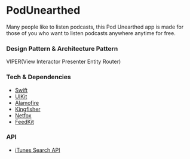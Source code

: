 # PodUnearthed #
Many people like to listen podcasts, this Pod Unearthed app is made for those of you who want to listen podcasts anywhere anytime for free.

### Design Pattern & Architecture Pattern ###
VIPER(View Interactor Presenter Entity Router)

### Tech & Dependencies ###
* [Swift](https://developer.apple.com/swift/)
* [UIKit](https://developer.apple.com/documentation/uikit)
* [Alamofire](https://github.com/Alamofire/Alamofire)
* [Kingfisher](https://github.com/onevcat/Kingfisher)
* [Netfox](https://github.com/kasketis/netfox)
* [FeedKit](https://github.com/nmdias/FeedKit)

### API ###
* [iTunes Search API](https://developer.apple.com/library/archive/documentation/AudioVideo/Conceptual/iTuneSearchAPI/index.html)
